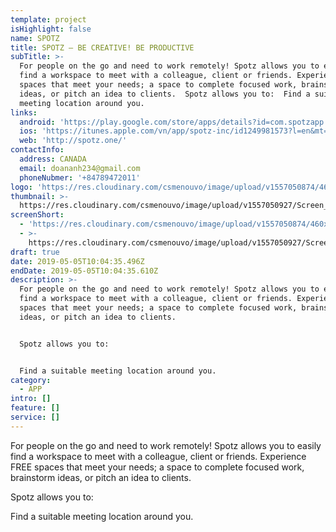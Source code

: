 ```yaml
---
template: project
isHighlight: false
name: SPOTZ
title: SPOTZ – BE CREATIVE! BE PRODUCTIVE
subTitle: >-
  For people on the go and need to work remotely! Spotz allows you to easily
  find a workspace to meet with a colleague, client or friends. Experience FREE
  spaces that meet your needs; a space to complete focused work, brainstorm
  ideas, or pitch an idea to clients.  Spotz allows you to:  Find a suitable
  meeting location around you.
links:
  android: 'https://play.google.com/store/apps/details?id=com.spotzapp'
  ios: 'https://itunes.apple.com/vn/app/spotz-inc/id1249981573?l=en&mt=8'
  web: 'http://spotz.one/'
contactInfo:
  address: CANADA
  email: doananh234@gmail.com
  phoneNubmer: '+84789472011'
logo: 'https://res.cloudinary.com/csmenouvo/image/upload/v1557050874/460x0w.jpg'
thumbnail: >-
  https://res.cloudinary.com/csmenouvo/image/upload/v1557050927/Screen_Shot_2019-05-05_at_5.08.28_PM.png
screenShort:
  - 'https://res.cloudinary.com/csmenouvo/image/upload/v1557050874/460x0w.jpg'
  - >-
    https://res.cloudinary.com/csmenouvo/image/upload/v1557050927/Screen_Shot_2019-05-05_at_5.08.28_PM.png
draft: true
date: 2019-05-05T10:04:35.496Z
endDate: 2019-05-05T10:04:35.610Z
description: >-
  For people on the go and need to work remotely! Spotz allows you to easily
  find a workspace to meet with a colleague, client or friends. Experience FREE
  spaces that meet your needs; a space to complete focused work, brainstorm
  ideas, or pitch an idea to clients.


  Spotz allows you to:


  Find a suitable meeting location around you.
category:
  - APP
intro: []
feature: []
service: []
---
```

For people on the go and need to work remotely! Spotz allows you to easily find a workspace to meet with a colleague, client or friends. Experience FREE spaces that meet your needs; a space to complete focused work, brainstorm ideas, or pitch an idea to clients.



Spotz allows you to:



Find a suitable meeting location around you.
